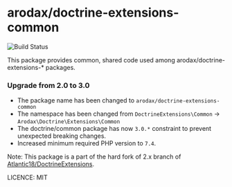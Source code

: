 # arodax/doctrine-extensions-common

![Build Status](https://api.travis-ci.org/DoctrineExtensions/Common.svg?branch=master "Build Status")

This package provides common, shared code used among arodax/doctrine-extensions-* packages.

### Upgrade from 2.0 to 3.0

- The package name has been changed to `arodax/doctrine-extensions-common` 
- The namespace has been changed from `DoctrineExtensions\Common` → `Arodax\Doctrine\Extensions\Common`
- The doctrine/common package has now `3.0.*` constraint to prevent unexpected breaking changes. 
- Increased minimum required PHP version to `7.4`.

Note: This package is a part of the hard fork of 2.x branch of
[Atlantic18/DoctrineExtensions](https://github.com/Atlantic18/DoctrineExtensions).

LICENCE: MIT
